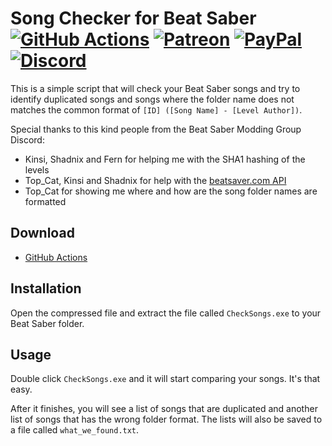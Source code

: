 # Song Checker for Beat Saber<br>[![GitHub Actions][actions-img]][actions-url] [![Patreon][patreon-img]][patreon-url] [![PayPal][paypal-img]][paypal-url] [![Discord][discord-img]][discord-url]

This is a simple script that will check your Beat Saber songs and try to identify duplicated songs and songs where the folder name does not matches the common format of `[ID] ([Song Name] - [Level Author])`.

Special thanks to this kind people from the Beat Saber Modding Group Discord:

* Kinsi, Shadnix and Fern for helping me with the SHA1 hashing of the levels
* Top_Cat, Kinsi and Shadnix for help with the [beatsaver.com API](https://api.beatsaver.com/docs)
* Top_Cat for showing me where and how are the song folder names are formatted

## Download

* [GitHub Actions](https://nightly.link/justalemon/CheckSongs/workflows/main/master/CheckSongs.zip)

## Installation

Open the compressed file and extract the file called `CheckSongs.exe` to your Beat Saber folder.

## Usage

Double click `CheckSongs.exe` and it will start comparing your songs. It's that easy.

After it finishes, you will see a list of songs that are duplicated and another list of songs that has the wrong folder format. The lists will also be saved to a file called `what_we_found.txt`. 

[actions-img]: https://img.shields.io/github/actions/workflow/status/justalemon/CheckSongs/main.yml?branch=master&label=actions
[actions-url]: https://github.com/justalemon/CheckSongs/actions
[patreon-img]: https://img.shields.io/badge/support-patreon-FF424D.svg
[patreon-url]: https://www.patreon.com/lemonchan
[paypal-img]: https://img.shields.io/badge/support-paypal-0079C1.svg
[paypal-url]: https://paypal.me/justalemon
[discord-img]: https://img.shields.io/badge/discord-join-7289DA.svg
[discord-url]: https://discord.gg/Cf6sspj
